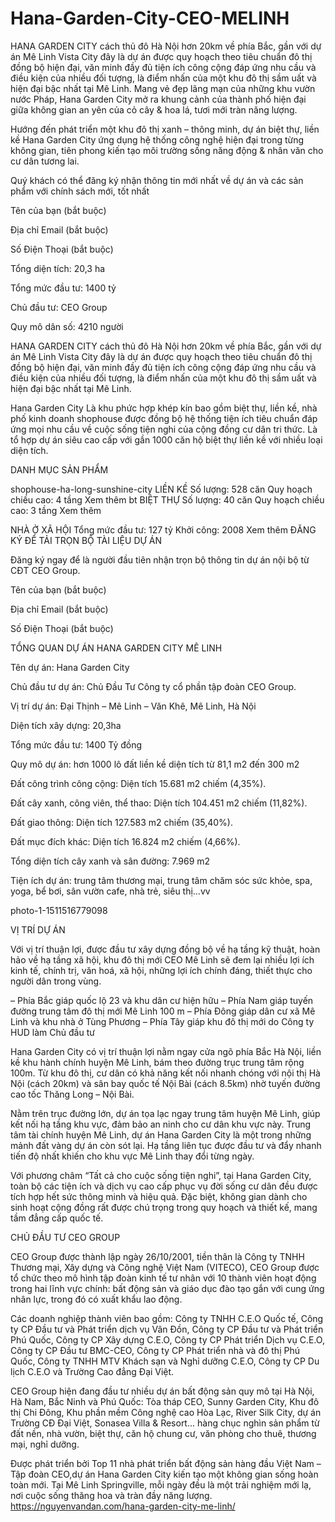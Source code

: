 # Hana-Garden-City-CEO-MELINH
HANA GARDEN CITY cách thủ đô Hà Nội hơn 20km về phía Bắc, gần với dự án Mê Linh Vista City đây là dự án được quy hoạch theo tiêu chuẩn đô thị đồng bộ hiện đại, văn minh đầy đủ tiện ích công cộng đáp ứng nhu cầu và điều kiện của nhiều đối tượng, là điểm nhấn của một khu đô thị sầm uất và hiện đại bậc nhất tại Mê Linh.
Mang vẻ đẹp lãng mạn của những khu vườn nước Pháp, Hana Garden City mở ra khung cảnh của thành phố hiện đại giữa không gian an yên của cỏ cây & hoa lá, tươi mới tràn năng lượng.

Hướng đến phát triển một khu đô thị xanh – thông minh, dự án biệt thự, liền kề Hana Garden City ứng dụng hệ thống công nghệ hiện đại trong từng không gian, tiên phong kiến tạo môi trường sống năng động & nhân văn cho cư dân tương lai.

Quý khách có thể đăng ký nhận thông tin mới nhất về dự án và các sản phẩm với chính sách mới, tốt nhất

Tên của bạn (bắt buộc)

Địa chỉ Email (bắt buộc)

Số Điện Thoại (bắt buộc)


Tổng diện tích: 20,3 ha

Tổng mức đầu tư: 1400 tỷ

Chủ đầu tư: CEO Group

Quy mô dân số: 4210 người

HANA GARDEN CITY cách thủ đô Hà Nội hơn 20km về phía Bắc, gần với dự án Mê Linh Vista City đây là dự án được quy hoạch theo tiêu chuẩn đô thị đồng bộ hiện đại, văn minh đầy đủ tiện ích công cộng đáp ứng nhu cầu và điều kiện của nhiều đối tượng, là điểm nhấn của một khu đô thị sầm uất và hiện đại bậc nhất tại Mê Linh.

Hana Garden City Là khu phức hợp khép kín bao gồm biệt thự, liền kề, nhà phố kinh doanh shophouse được đồng bộ hệ thống tiện ích tiêu chuẩn đáp ứng mọi nhu cầu về cuộc sống tiện nghi của cộng đồng cư dân tri thức. Là tổ hợp dự án siêu cao cấp với gần 1000 căn hộ biệt thự liền kề với nhiều loại diện tích.

DANH MỤC SẢN PHẨM

shophouse-ha-long-sunshine-city
LIỀN KỀ
Số lượng: 528 căn
Quy hoạch chiều cao: 4 tầng
Xem thêm
bt
BIỆT THỰ
Số lượng: 40 căn
Quy hoạch chiều cao: 3 tầng
Xem thêm

NHÀ Ở XÃ HỘI
Tổng mức đầu tư: 127 tỷ
Khởi công: 2008
Xem thêm
ĐĂNG KÝ ĐỂ TẢI TRỌN BỘ TÀI LIỆU DỰ ÁN

Đăng ký ngay để là người đầu tiên nhận trọn bộ thông tin dự án nội bộ từ CĐT CEO Group.


Tên của bạn (bắt buộc)

Địa chỉ Email (bắt buộc)

Số Điện Thoại (bắt buộc)


TỔNG QUAN DỰ ÁN HANA GARDEN CITY MÊ LINH

Tên dự án: Hana Garden City

Chủ đầu tư dự án: Chủ Đầu Tư Công ty cổ phần tập đoàn CEO Group.

Vị trí dự án: Đại Thịnh – Mê Linh – Văn Khê, Mê Linh, Hà Nội

Diện tích xây dựng: 20,3ha

Tổng mức đầu tư: 1400 Tỷ đồng

Quy mô dự án: hơn 1000 lô đất liền kề diện tích từ 81,1 m2 đến 300 m2

Đất công trình công cộng: Diện tích 15.681 m2 chiếm (4,35%).

Đất cây xanh, công viên, thể thao: Diện tích 104.451 m2 chiếm (11,82%).

Đất giao thông: Diện tích 127.583 m2 chiếm (35,40%).

Đất mục đích khác: Diện tích 16.824 m2 chiếm (4,66%).

Tổng diện tích cây xanh và sân đường: 7.969 m2

Tiện ích dự án: trung tâm thương mại, trung tâm chăm sóc sức khỏe, spa, yoga, bể bơi, sân vườn cafe, nhà trẻ, siêu thị…vv

photo-1-1511516779098




VỊ TRÍ DỰ ÁN

Với vị trí thuận lợi, được đầu tư xây dựng đồng bộ về hạ tầng kỹ thuật, hoàn hảo về hạ tầng xã hội, khu đô thị mới CEO Mê Linh sẽ đem lại nhiều lợi ích kinh tế, chính trị, văn hoá, xã hội, những lợi ích chính đáng, thiết thực cho người dân trong vùng.

– Phía Bắc giáp quốc lộ 23 và khu dân cư hiện hữu
– Phía Nam giáp tuyến đường trung tâm đô thị mới Mê Linh 100 m
– Phía Đông giáp dân cư xã Mê Linh và khu nhà ở Tùng Phương
– Phía Tây giáp khu đô thị mới do Công ty HUD làm Chủ đầu tư


Hana Garden City có vị trí thuận lợi nằm ngay cửa ngõ phía Bắc Hà Nội, liền kề khu hành chính huyện Mê Linh, bám theo đường trục trung tâm rộng 100m. Từ khu đô thị, cư dân có khả năng kết nối nhanh chóng với nội thị Hà Nội (cách 20km) và sân bay quốc tế Nội Bài (cách 8.5km) nhờ tuyến đường cao tốc Thăng Long – Nội Bài.

Nằm trên trục đường lớn, dự án tọa lạc ngay trung tâm huyện Mê Linh, giúp kết nối hạ tầng khu vực, đảm bảo an ninh cho cư dân khu vực này. Trung tâm tài chính huyện Mê Linh, dự án Hana Garden City là một trong những mảnh đất vàng dự án còn sót lại. Hạ tầng liên tục được đầu tư và đẩy nhanh tiến độ nhất khiến cho khu vực Mê Linh thay đổi từng ngày.

Với phương châm “Tất cả cho cuộc sống tiện nghi”, tại Hana Garden City, toàn bộ các tiện ích và dịch vụ cao cấp phục vụ đời sống cư dân đều được tích hợp hết sức thông minh và hiệu quả. Đặc biệt, không gian dành cho sinh hoạt cộng đồng rất được chú trọng trong quy hoạch và thiết kế, mang tầm đẳng cấp quốc tế.

CHỦ ĐẦU TƯ CEO GROUP

CEO Group được thành lập ngày 26/10/2001, tiền thân là Công ty TNHH Thương mại, Xây dựng và Công nghệ Việt Nam (VITECO), CEO Group được tổ chức theo mô hình tập đoàn kinh tế tư nhân với 10 thành viên hoạt động trong hai lĩnh vực chính: bất động sản và giáo dục đào tạo gắn với cung ứng nhân lực, trong đó có xuất khẩu lao động.

Các doanh nghiệp thành viên bao gồm: Công ty TNHH C.E.O Quốc tế, Công ty CP Đầu tư và Phát triển dịch vụ Vân Đồn, Công ty CP Đầu tư và Phát triển Phú Quốc, Công ty CP Xây dựng C.E.O, Công ty CP Phát triển Dịch vụ C.E.O, Công ty CP Đầu tư BMC-CEO, Công ty CP Phát triển nhà và đô thị Phú Quốc, Công ty TNHH MTV Khách sạn và Nghỉ dưỡng C.E.O, Công ty CP Du lịch C.E.O và Trường Cao đẳng Đại Việt.

CEO Group hiện đang đầu tư nhiều dự án bất động sản quy mô tại Hà Nội, Hà Nam, Bắc Ninh và Phú Quốc: Tòa tháp CEO, Sunny Garden City, Khu đô thị Chi Đông, Khu phần mềm Công nghệ cao Hòa Lạc, River Silk City, dự án Trường CĐ Đại Việt, Sonasea Villa & Resort... hàng chục nghìn sản phẩm từ đất nền, nhà vườn, biệt thự, căn hộ chung cư, văn phòng cho thuê, thương mại, nghỉ dưỡng.

Được phát triển bởi Top 11 nhà phát triển bất động sản hàng đầu Việt Nam – Tập đoàn CEO,dự án Hana Garden City kiến tạo một không gian sống hoàn toàn mới. Tại Mê Linh Springville, mỗi ngày đều là một trải nghiệm mới lạ, nơi cuộc sống thăng hoa và tràn đầy năng lượng.
https://nguyenvandan.com/hana-garden-city-me-linh/
